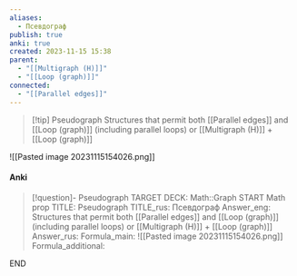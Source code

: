 ```yaml
---
aliases:
  - Псевдограф
publish: true
anki: true
created: 2023-11-15 15:38
parent:
  - "[[Multigraph (H)]]"
  - "[[Loop (graph)]]"
connected:
  - "[[Parallel edges]]"
---
```


> [!tip] Pseudograph
Structures that permit both [[Parallel edges]]  and [[Loop (graph)]]  (including parallel loops)
or [[Multigraph (H)]] + [[Loop (graph)]]

![[Pasted image 20231115154026.png]]


#### Anki
> [!question]- Pseudograph
TARGET DECK: Math::Graph
START
Math prop
TITLE: Pseudograph
TITLE_rus: Псевдограф
Answer_eng: Structures that permit both [[Parallel edges]]  and [[Loop (graph)]]  (including parallel loops)
or [[Multigraph (H)]] + [[Loop (graph)]]
Answer_rus: 
Formula_main: ![[Pasted image 20231115154026.png]]
Formula_additional:
<!--ID: 1705600203513-->
END











